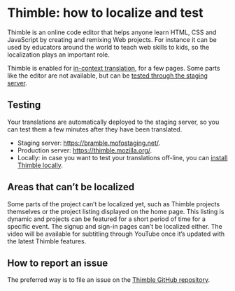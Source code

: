 # Thimble: how to localize and test

Thimble is an online code editor that helps anyone learn HTML,  CSS and JavaScript by creating and remixing Web projects. For instance it can be used by educators around the world to teach web skills to kids, so the localization plays an important role.

Thimble is enabled for [in-context translation](../tools/pontoon/translate.md#translating-using-the-in-context-editor), for a few pages. Some parts like the editor are not available, but can be [tested through the staging server](#testing).

## Testing

Your translations are automatically deployed to the staging server, so you can test them a few minutes after they have been translated.

* Staging server: https://bramble.mofostaging.net/​.
* Production server: https://thimble.mozilla.org/.
* Locally: in case you want to test your translations off-line, you can [install Thimble locally](https://github.com/mozilla/thimble.mozilla.org#automated-installation-preferred-method).

## Areas that can’t be localized

Some parts of the project can’t be localized yet, such as Thimble projects themselves or the project listing displayed on the home page. This listing is dynamic and projects can be featured for a short period of time for a specific event. The signup and sign-in pages can’t be localized either. The video will be available for subtitling through YouTube once it’s updated with the latest Thimble features.

## How to report an issue

The preferred way is to file an issue on the [Thimble GitHub repository](https://github.com/mozilla/thimble.mozilla.org/issues/new).
